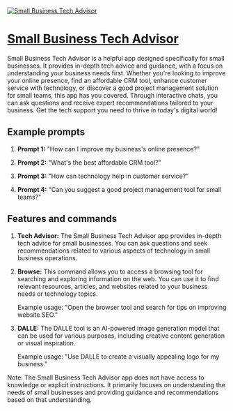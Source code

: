 [![Small Business Tech Advisor](https://files.oaiusercontent.com/file-R8oObBXgqKjbfdIKaFtmbDjj?se=2123-10-18T19%3A06%3A20Z&sp=r&sv=2021-08-06&sr=b&rscc=max-age%3D31536000%2C%20immutable&rscd=attachment%3B%20filename%3Dfea4968f-cdd6-4a12-828b-deca656a2e62.png&sig=sfAYc3GQY5oXzvCSV/%2B0Rufvzo68lApjwkWun7VNpqU%3D)](https://chat.openai.com/g/g-G7DQLgO7H-small-business-tech-advisor)

# [Small Business Tech Advisor](https://chat.openai.com/g/g-G7DQLgO7H-small-business-tech-advisor)

Small Business Tech Advisor is a helpful app designed specifically for small businesses. It provides in-depth tech advice and guidance, with a focus on understanding your business needs first. Whether you're looking to improve your online presence, find an affordable CRM tool, enhance customer service with technology, or discover a good project management solution for small teams, this app has you covered. Through interactive chats, you can ask questions and receive expert recommendations tailored to your business. Get the tech support you need to thrive in today's digital world!

## Example prompts

1. **Prompt 1:** "How can I improve my business's online presence?"

2. **Prompt 2:** "What's the best affordable CRM tool?"

3. **Prompt 3:** "How can technology help in customer service?"

4. **Prompt 4:** "Can you suggest a good project management tool for small teams?"

## Features and commands

1. **Tech Advisor:** The Small Business Tech Advisor app provides in-depth tech advice for small businesses. You can ask questions and seek recommendations related to various aspects of technology in small business operations.

2. **Browse:** This command allows you to access a browsing tool for searching and exploring information on the web. You can use it to find relevant resources, articles, and websites related to your business needs or technology topics.

    Example usage: "Open the browser tool and search for tips on improving website SEO."

3. **DALLE:** The DALLE tool is an AI-powered image generation model that can be used for various purposes, including creative content generation or visual inspiration.

    Example usage: "Use DALLE to create a visually appealing logo for my business."

Note: The Small Business Tech Advisor app does not have access to knowledge or explicit instructions. It primarily focuses on understanding the needs of small businesses and providing guidance and recommendations based on that understanding.